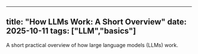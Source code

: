 
---
title: "How LLMs Work: A Short Overview"
date: 2025-10-11
tags: ["LLM","basics"]
---

A short practical overview of how large language models (LLMs) work.
